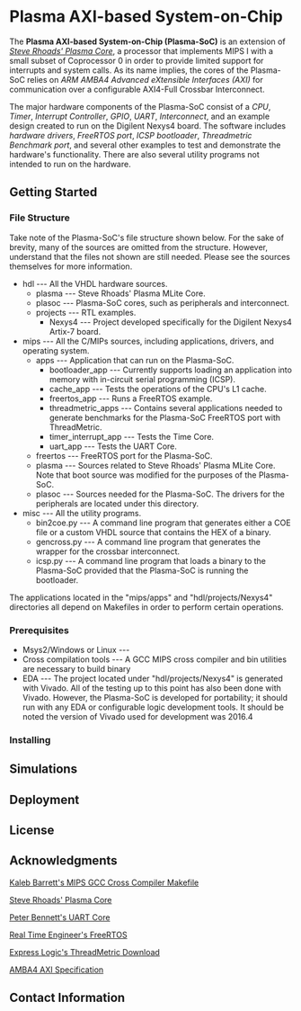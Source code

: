 # Plasma AXI-based System-on-Chip 

The **Plasma AXI-based System-on-Chip (Plasma-SoC)** is an extension of *[Steve Rhoads' Plasma Core](https://opencores.org/project,plasma)*, a processor that implements MIPS I with a small subset of Coprocessor 0 in order to provide limited support for interrupts and system calls. As its name implies, the cores of the Plasma-SoC relies on *ARM AMBA4 Advanced eXtensible Interfaces (AXI)* for communication over a configurable AXI4-Full Crossbar Interconnect.

The major hardware components of the Plasma-SoC consist of a *CPU*, *Timer*, *Interrupt Controller*, *GPIO*, *UART*, *Interconnect*, and an example design created to run on the Digilent Nexys4 board. The software includes *hardware drivers*, *FreeRTOS port*, *ICSP bootloader*, *Threadmetric Benchmark port*, and several other examples to test and demonstrate the hardware's functionality. There are also several utility programs not intended to run on the hardware.

## Getting Started

### File Structure

Take note of the Plasma-SoC's file structure shown below. For the sake of brevity, many of the sources are omitted from the structure. However, understand that the files not shown are still needed. Please see the sources themselves for more information.

+ hdl --- All the VHDL hardware sources. 
   + plasma --- Steve Rhoads' Plasma MLite Core.
   + plasoc --- Plasma-SoC cores, such as peripherals and interconnect. 
   + projects --- RTL examples.
      + Nexys4 --- Project developed specifically for the Digilent Nexys4 Artix-7 board.
+ mips --- All the C/MIPs sources, including applications, drivers, and operating system.
   + apps --- Application that can run on the Plasma-SoC.
      + bootloader_app --- Currently supports loading an application into memory with in-circuit serial programming (ICSP).
      + cache_app --- Tests the operations of the CPU's L1 cache.
      + freertos_app --- Runs a FreeRTOS example.
      + threadmetric_apps --- Contains several applications needed to generate benchmarks for the Plasma-SoC FreeRTOS port with ThreadMetric.
      + timer\_interrupt\_app --- Tests the Time Core. 
      + uart_app --- Tests the UART Core.
   + freertos --- FreeRTOS port for the Plasma-SoC.
   + plasma --- Sources related to Steve Rhoads' Plasma MLite Core. Note that boot source was modified for the purposes of the Plasma-SoC.
   + plasoc --- Sources needed for the Plasma-SoC. The drivers for the peripherals are located under this directory.
+ misc --- All the utility programs.
   + bin2coe.py --- A command line program that generates either a COE file or a custom VHDL source that contains the HEX of a binary.
   + gencross.py --- A command line program that generates the wrapper for the crossbar interconnect.
   + icsp.py --- A command line program that loads a binary to the Plasma-SoC provided that the Plasma-SoC is running the bootloader.

The applications located in the "mips/apps" and "hdl/projects/Nexys4" directories all depend on Makefiles in order to perform certain operations.

### Prerequisites

+ Msys2/Windows or Linux --- 
+ Cross compilation tools --- A GCC MIPS cross compiler and bin utilities are necessary to build binary 
+ EDA --- The project located under "hdl/projects/Nexys4" is generated with Vivado. All of the testing up to this point has also been done with Vivado. However, the Plasma-SoC is developed for portability; it should run with any EDA or configurable logic development tools. It should be noted the version of Vivado used for development was 2016.4

### Installing

## Simulations

## Deployment

## License

## Acknowledgments

[Kaleb Barrett's MIPS GCC Cross Compiler Makefile](https://github.com/ktbarrett/gcc-cross)

[Steve Rhoads' Plasma Core](https://opencores.org/project,plasma)

[Peter Bennett's UART Core](https://github.com/pabennett/uart)

[Real Time Engineer's FreeRTOS](http://www.freertos.org/)

[Express Logic's ThreadMetric Download](http://rtos.com/DownloadCenter/Thread-MetricForm.php)

[AMBA4 AXI Specification](http://www.gstitt.ece.ufl.edu/courses/fall15/eel4720_5721/labs/refs/AXI4_specification.pdf)

## Contact Information






